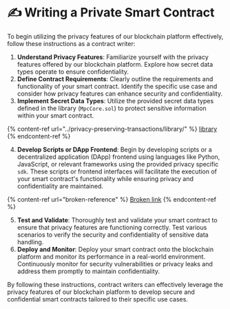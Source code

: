 # ✍️ Writing a Private Smart Contract

To begin utilizing the privacy features of our blockchain platform effectively, follow these instructions as a contract writer:

1. **Understand Privacy Features**: Familiarize yourself with the privacy features offered by our blockchain platform. Explore how secret data types operate to ensure confidentiality.
2. **Define Contract Requirements**: Clearly outline the requirements and functionality of your smart contract. Identify the specific use case and consider how privacy features can enhance security and confidentiality.
3. **Implement Secret Data Types**: Utilize the provided secret data types defined in the library (`MpcCore.sol`) to protect sensitive information within your smart contract.

{% content-ref url="../privacy-preserving-transactions/library/" %}
[library](../privacy-preserving-transactions/library/)
{% endcontent-ref %}

4. **Develop Scripts or DApp Frontend**: Begin by developing scripts  or a decentralized application (DApp) frontend using languages like Python, JavaScript, or relevant frameworks using the provided privacy specific `sdk`. These scripts or frontend interfaces will facilitate the execution of your smart contract's functionality while ensuring privacy and confidentiality are maintained.

{% content-ref url="broken-reference" %}
[Broken link](broken-reference)
{% endcontent-ref %}

5. **Test and Validate**: Thoroughly test and validate your smart contract to ensure that privacy features are functioning correctly. Test various scenarios to verify the security and confidentiality of sensitive data handling.
6. **Deploy and Monitor**: Deploy your smart contract onto the blockchain platform and monitor its performance in a real-world environment. Continuously monitor for security vulnerabilities or privacy leaks and address them promptly to maintain confidentiality.

By following these instructions, contract writers can effectively leverage the privacy features of our blockchain platform to develop secure and confidential smart contracts tailored to their specific use cases.
